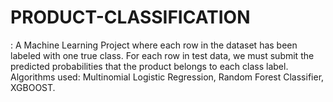 # PRODUCT-CLASSIFICATION
: A Machine Learning Project where each row in the dataset has  been labeled with one true class. For each row in test data, we must submit  the predicted probabilities that the product belongs to each class label. Algorithms used: Multinomial Logistic Regression, Random Forest Classifier,  XGBOOST.
